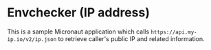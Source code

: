 # Envchecker (IP address)

This is a sample Micronaut application which calls `https://api.my-ip.io/v2/ip.json` to retrieve caller's public IP and related information.
